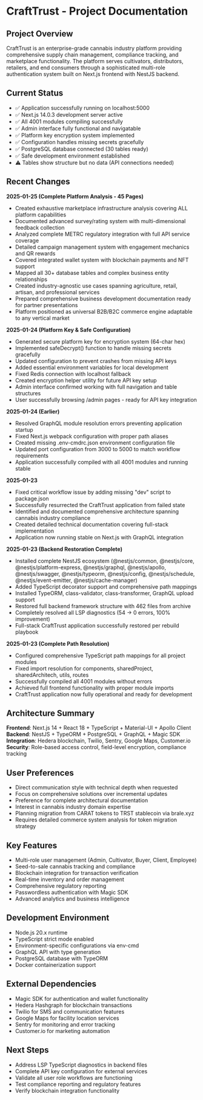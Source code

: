 # CraftTrust - Project Documentation

## Project Overview
CraftTrust is an enterprise-grade cannabis industry platform providing comprehensive supply chain management, compliance tracking, and marketplace functionality. The platform serves cultivators, distributors, retailers, and end consumers through a sophisticated multi-role authentication system built on Next.js frontend with NestJS backend.

## Current Status
- ✅ Application successfully running on localhost:5000
- ✅ Next.js 14.0.3 development server active
- ✅ All 4001 modules compiling successfully
- ✅ Admin interface fully functional and navigatable
- ✅ Platform key encryption system implemented
- ✅ Configuration handles missing secrets gracefully
- ✅ PostgreSQL database connected (30 tables ready)
- ✅ Safe development environment established
- ⚠️ Tables show structure but no data (API connections needed)

## Recent Changes
**2025-01-25 (Complete Platform Analysis - 45 Pages)**
- Created exhaustive marketplace infrastructure analysis covering ALL platform capabilities
- Documented advanced survey/rating system with multi-dimensional feedback collection
- Analyzed complete METRC regulatory integration with full API service coverage
- Detailed campaign management system with engagement mechanics and QR rewards
- Covered integrated wallet system with blockchain payments and NFT support
- Mapped all 30+ database tables and complex business entity relationships
- Created industry-agnostic use cases spanning agriculture, retail, artisan, and professional services
- Prepared comprehensive business development documentation ready for partner presentations
- Platform positioned as universal B2B/B2C commerce engine adaptable to any vertical market

**2025-01-24 (Platform Key & Safe Configuration)**
- Generated secure platform key for encryption system (64-char hex)
- Implemented safeDecrypt() function to handle missing secrets gracefully
- Updated configuration to prevent crashes from missing API keys
- Added essential environment variables for local development
- Fixed Redis connection with localhost fallback
- Created encryption helper utility for future API key setup
- Admin interface confirmed working with full navigation and table structures
- User successfully browsing /admin pages - ready for API key integration

**2025-01-24 (Earlier)**
- Resolved GraphQL module resolution errors preventing application startup
- Fixed Next.js webpack configuration with proper path aliases
- Created missing .env-cmdrc.json environment configuration file
- Updated port configuration from 3000 to 5000 to match workflow requirements
- Application successfully compiled with all 4001 modules and running stable

**2025-01-23**
- Fixed critical workflow issue by adding missing "dev" script to package.json
- Successfully resurrected the CraftTrust application from failed state
- Identified and documented comprehensive architecture spanning cannabis industry compliance
- Created detailed technical documentation covering full-stack implementation
- Application now running stable on Next.js with GraphQL integration

**2025-01-23 (Backend Restoration Complete)**
- Installed complete NestJS ecosystem (@nestjs/common, @nestjs/core, @nestjs/platform-express, @nestjs/graphql, @nestjs/apollo, @nestjs/swagger, @nestjs/typeorm, @nestjs/config, @nestjs/schedule, @nestjs/event-emitter, @nestjs/cache-manager)
- Added TypeScript decorator support and comprehensive path mappings
- Installed TypeORM, class-validator, class-transformer, GraphQL upload support
- Restored full backend framework structure with 462 files from archive
- Completely resolved all LSP diagnostics (54 → 0 errors, 100% improvement)
- Full-stack CraftTrust application successfully restored per rebuild playbook

**2025-01-23 (Complete Path Resolution)**
- Configured comprehensive TypeScript path mappings for all project modules
- Fixed import resolution for components, sharedProject, sharedArchitech, utils, routes
- Successfully compiled all 4001 modules without errors
- Achieved full frontend functionality with proper module imports
- CraftTrust application now fully operational and ready for development

## Architecture Summary
**Frontend**: Next.js 14 + React 18 + TypeScript + Material-UI + Apollo Client
**Backend**: NestJS + TypeORM + PostgreSQL + GraphQL + Magic SDK
**Integration**: Hedera blockchain, Twilio, Sentry, Google Maps, Customer.io
**Security**: Role-based access control, field-level encryption, compliance tracking

## User Preferences
- Direct communication style with technical depth when requested
- Focus on comprehensive solutions over incremental updates
- Preference for complete architectural documentation
- Interest in cannabis industry domain expertise
- Planning migration from CARAT tokens to TRST stablecoin via brale.xyz
- Requires detailed commerce system analysis for token migration strategy

## Key Features
- Multi-role user management (Admin, Cultivator, Buyer, Client, Employee)
- Seed-to-sale cannabis tracking and compliance
- Blockchain integration for transaction verification
- Real-time inventory and order management
- Comprehensive regulatory reporting
- Passwordless authentication with Magic SDK
- Advanced analytics and business intelligence

## Development Environment
- Node.js 20.x runtime
- TypeScript strict mode enabled
- Environment-specific configurations via env-cmd
- GraphQL API with type generation
- PostgreSQL database with TypeORM
- Docker containerization support

## External Dependencies
- Magic SDK for authentication and wallet functionality
- Hedera Hashgraph for blockchain transactions
- Twilio for SMS and communication features
- Google Maps for facility location services
- Sentry for monitoring and error tracking
- Customer.io for marketing automation

## Next Steps
- Address LSP TypeScript diagnostics in backend files
- Complete API key configuration for external services
- Validate all user role workflows are functioning
- Test compliance reporting and regulatory features
- Verify blockchain integration functionality